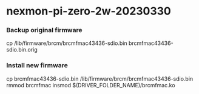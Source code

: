 # nexmon-pi-zero-2w-20230330

### Backup original firmware

cp /lib/firmware/brcm/brcmfmac43436-sdio.bin brcmfmac43436-sdio.bin.orig

### Install new firmware

cp brcmfmac43436-sdio.bin /lib/firmware/brcm/brcmfmac43436-sdio.bin
rmmod brcmfmac
insmod $(DRIVER_FOLDER_NAME)/brcmfmac.ko
